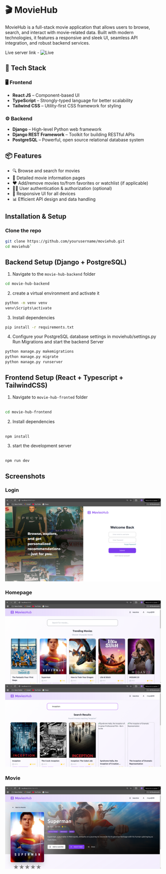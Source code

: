 # 🎬 MovieHub

MovieHub is a full-stack movie application that allows users to browse, search, and interact with movie-related data. Built with modern technologies, it features a responsive and sleek UI, seamless API integration, and robust backend services.

Live server link - ![Live]((https://movies-hub-project.netlify.app/))

## 🚀 Tech Stack

### 🖥️ Frontend
- **React JS** – Component-based UI
- **TypeScript** – Strongly-typed language for better scalability
- **Tailwind CSS** – Utility-first CSS framework for styling

### ⚙️ Backend
- **Django** – High-level Python web framework
- **Django REST Framework** – Toolkit for building RESTful APIs
- **PostgreSQL** – Powerful, open source relational database system

## 📦 Features

- 🔍 Browse and search for movies
- 📄 Detailed movie information pages
- ❤️ Add/remove movies to/from favorites or watchlist (if applicable)
- 🧑‍💼 User authentication & authorization (optional)
- 📱 Responsive UI for all devices
- 📊 Efficient API design and data handling

## Installation & Setup 

### Clone the repo 

```bash
git clone https://github.com/yourusername/moviehub.git
cd moviehub`
```

## Backend Setup (Django + PostgreSQL)

1. Navigate to the `movie-hub-backend` folder 

```bash
cd movie-hub-backend
```

2. create a virtual environment and activate it 

```bash
python -m venv venv 
venv\Scripts\activate
```
3. Install dependencies 

```bash
pip install -r requirements.txt
```

4. Configure your PostgreSQL database settings in moviehub/settings.py 
   Run Migrations and start the backend Server 

```bash
python manage.py makemigrations
python manage.py migrate
python manage.py runserver
```


## Frontend Setup (React + Typescript + TailwindCSS)


1. Navigate to `movie-hub-fronted` folder

```bash

cd movie-hub-frontend

```

2. Install dependencies

```bash

npm install

```

3. start the development server

```bash 

npm run dev

```

## Screenshots 


### Login 

![Login](./assets/Login.png)

### Homepage 

![Homepage](./assets/browse.png)
![search](./assets/search.png)

### Movie 

![Movie](./assets/movie.png)








